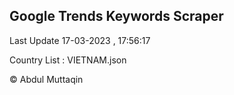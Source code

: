 

## Google Trends Keywords Scraper 
 
Last Update 17-03-2023 , 17:56:17

Country List :
VIETNAM.json



© Abdul Muttaqin 
